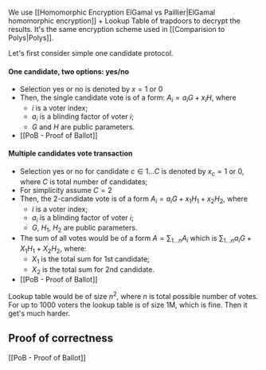 We use [[Homomorphic Encryption ElGamal vs Paillier|ElGamal homomorphic encryption]] + Lookup Table of trapdoors to decrypt the results. It's the same encryption scheme used in [[Comparision to Polys|Polys]]. 

Let's first consider simple one candidate protocol.

#### One candidate, two options: yes/no
- Selection yes or no is denoted by $x = 1\ \mathrm{or}\ 0$
- Then, the single candidate vote is of a form: $A_{i} = a_{i} G + x_i H$, where
	- $i$ is a voter index;
	- $a_i$ is a blinding factor of voter $i$;
	- $G$ and $H$ are public parameters.
 - [[PoB - Proof of Ballot]]

#### Multiple candidates vote transaction
- Selection yes or no for candidate $c \in 1 \dots C$ is denoted by $x_{c} = 1\ \mathrm{or}\ 0$, where $C$ is total number of candidates;
- For simplicity assume $C=2$
- Then, the 2-candidate vote is of a form $A_{i}= a_{i}G + x_{1}H_{1} + x_{2}H_{2}$, where
	- $i$ is a voter index;
	- $a_i$ is a blinding factor of voter $i$;
	- $G$, $H_1$, $H_2$ are public parameters.
- The sum of all votes would be of a form $A = \sum_{1 \dots n} A_i$ which is $\sum_{1 \dots n} a_{i}G + X_{1}H_{1} + X_{2}H_2$, where: 
	- $X_1$ is the total sum for 1st candidate;
	- $X_2$ is the total sum for 2nd candidate.
 - [[PoB - Proof of Ballot]]

Lookup table would be of size $n^2$, where $n$ is total possible number of votes. For up to 1000 voters the lookup table is of size 1M, which is fine. Then it get's much harder.

## Proof of correctness

[[PoB - Proof of Ballot]]